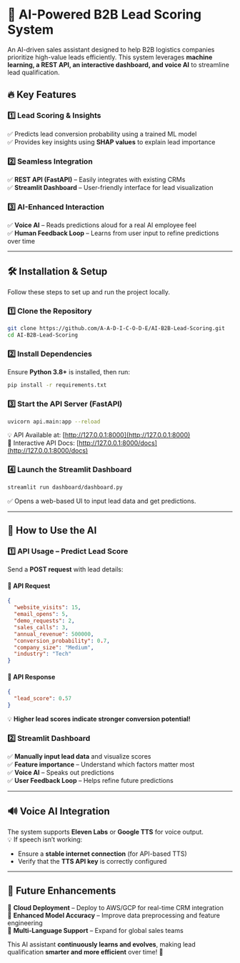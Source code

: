 # 🚀 AI-Powered B2B Lead Scoring System  
An AI-driven sales assistant designed to help B2B logistics companies prioritize high-value leads efficiently. This system leverages **machine learning, a REST API, an interactive dashboard, and voice AI** to streamline lead qualification.

## 🔥 Key Features  
### 1️⃣ Lead Scoring & Insights  
✅ Predicts lead conversion probability using a trained ML model  
✅ Provides key insights using **SHAP values** to explain lead importance  

### 2️⃣ Seamless Integration  
✅ **REST API (FastAPI)** – Easily integrates with existing CRMs  
✅ **Streamlit Dashboard** – User-friendly interface for lead visualization  

### 3️⃣ AI-Enhanced Interaction  
✅ **Voice AI** – Reads predictions aloud for a real AI employee feel  
✅ **Human Feedback Loop** – Learns from user input to refine predictions over time  

---

## 🛠️ Installation & Setup  
Follow these steps to set up and run the project locally.  

### 1️⃣ Clone the Repository  
```sh
git clone https://github.com/A-A-D-I-C-O-D-E/AI-B2B-Lead-Scoring.git
cd AI-B2B-Lead-Scoring
```

### 2️⃣ Install Dependencies  
Ensure **Python 3.8+** is installed, then run:  
```sh
pip install -r requirements.txt
```

### 3️⃣ Start the API Server (FastAPI)  
```sh
uvicorn api.main:app --reload
```
💡 API Available at: [http://127.0.0.1:8000](http://127.0.0.1:8000)  
🔗 Interactive API Docs: [http://127.0.0.1:8000/docs](http://127.0.0.1:8000/docs)  

### 4️⃣ Launch the Streamlit Dashboard  
```sh
streamlit run dashboard/dashboard.py
```
✅ Opens a web-based UI to input lead data and get predictions.  

---

## 🎯 How to Use the AI  
### 1️⃣ API Usage – Predict Lead Score  
Send a **POST request** with lead details:  

#### 🔹 API Request  
```json
{
  "website_visits": 15,
  "email_opens": 5,
  "demo_requests": 2,
  "sales_calls": 3,
  "annual_revenue": 500000,
  "conversion_probability": 0.7,
  "company_size": "Medium",
  "industry": "Tech"
}
```

#### 🔹 API Response  
```json
{
  "lead_score": 0.57
}
```
💡 **Higher lead scores indicate stronger conversion potential!**  

### 2️⃣ Streamlit Dashboard  
✅ **Manually input lead data** and visualize scores  
✅ **Feature importance** – Understand which factors matter most  
✅ **Voice AI** – Speaks out predictions  
✅ **User Feedback Loop** – Helps refine future predictions  

---

## 🔊 Voice AI Integration  
The system supports **Eleven Labs** or **Google TTS** for voice output.  
💡 If speech isn’t working:  
- Ensure a **stable internet connection** (for API-based TTS)  
- Verify that the **TTS API key** is correctly configured  

---

## 🚀 Future Enhancements  
🔹 **Cloud Deployment** – Deploy to AWS/GCP for real-time CRM integration  
🔹 **Enhanced Model Accuracy** – Improve data preprocessing and feature engineering  
🔹 **Multi-Language Support** – Expand for global sales teams  

This AI assistant **continuously learns and evolves**, making lead qualification **smarter and more efficient** over time! 🚀
